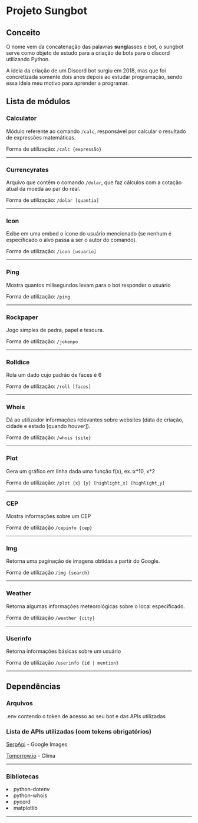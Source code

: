 <h1>Projeto Sungbot</h1>

<h2>Conceito</h2>

<p>O nome vem da concatenação das palavras <strong>sung</strong>lasses e bot, o sungbot serve como objeto de estudo para a criação de bots para o discord utilizando Python.</p>
<p>A ideia da criação de um Discord bot surgiu em 2018, mas que foi concretizada somente dois anos depois ao estudar programação, sendo essa ideia meu motivo para aprender a programar.</p>

<h2>Lista de módulos</h2>

<h3>Calculator</h5>
    <p>Módulo referente ao comando <code>/calc</code>, responsável por calcular o resultado de expressões matemáticas.</p>
    <p>Forma de utilização: <code>/calc {expressão}</code></p>
<hr>

<h3>Currencyrates</h5>
    <p>Arquivo que contêm o comando <code>/dolar</code>, que faz cálculos com a cotação atual da moeda ao par do real.</p>
    <p>Forma de utilização: <code>/dolar [quantia]</code></p>
<hr>

<h3>Icon</h5>
    <p>Exibe em uma embed o ícone do usuário mencionado (se nenhum é especificado o alvo passa a ser o autor do comando).</p>
    <p>Forma de utilização: <code>/icon [usuario]</code></p>
<hr>

<h3>Ping</h5>
    <p>Mostra quantos milisegundos levam para o bot responder o usuário</p>
    <p>Forma de utilização: <code>/ping</code></p>
<hr>

<h3>Rockpaper</h5>
    <p>Jogo simples de pedra, papel e tesoura.</p>
    <p>Forma de utilização: <code>/jokenpo</code></p>
<hr>

<h3>Rolldice</h5>
    <p>Rola um dado cujo padrão de faces é 6</p>
    <p>Forma de utilização: <code>/roll [faces]</code></p>
<hr>

<h3>Whois</h5>
    <p>Dá ao utilizador informações relevantes sobre websites (data de criação, cidade e estado [quando houver]).</p>
    <p>Forma de utilização: <code>/whois {site}</code></p>
<hr>

<h3>Plot</h3>
    <p>Gera um gráfico em linha dada uma função f(x), ex.:x*10, x*2</p>
    <p>Forma de utilização: <code>/plot {x} {y} [highlight_x] [highlight_y]</code></p>
<hr>

<h3>CEP</h3>
    <p>Mostra informações sobre um CEP</p>
    <p>Forma de utilização <code>/cepinfo {cep}</code></p>
<hr>

<h3>Img</h3>
    <p>Retorna uma paginação de imagens obtidas a partir do Google.</p>
    <p>Forma de utilização <code>/img {search}</code></p>
<hr>

<h3>Weather</h3>
    <p>Retorna algumas informações meteorológicas sobre o local especificado.</p>
    <p>Forma de utilização <code>/weather {city}</code></p>
<hr>

<h3>Userinfo</h3>
    <p>Retorna informações básicas sobre um usuário</p>
    <p>Forma de utilização <code>/userinfo {id | mention}</code></p>
<hr>
<h2>Dependências</h2>
    <h3>Arquivos</h3>
        <p>.env contendo o token de acesso ao seu bot e das APIs utilizadas</p>
        <h3>Lista de APIs utilizadas (com tokens obrigatórios)</h3>
        <p><a href="https://serpapi.com/" target="_blank">SerpApi</a> - Google Images</p>
        <p><a href="https://tomorrow.io/" target="_blank">Tomorrow.io</a> - Clima</p>
    <hr>
    <h3>Bibliotecas</h3>
        <li>python-dotenv</li>
        <li>python-whois</li>
        <li>pycord</li>
        <li>matplotlib</li>
    <hr>
